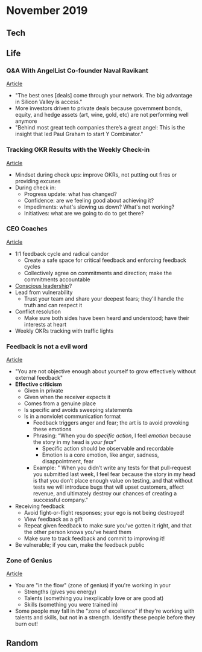 November 2019
=============

Tech
----

Life
----

### Q&A With AngelList Co-founder Naval Ravikant

[Article](https://angel.co/blog/q-and-a-with-angellist-co-founder-naval-ravikant)

- "The best ones [deals] come through your network. The big advantage in Silicon Valley is access."
- More investors driven to private deals because government bonds, equity, and hedge assets (art, wine, gold, etc) are not performing well anymore
- "Behind most great tech companies there’s a great angel: This is the insight that led Paul Graham to start Y Combinator."

### Tracking OKR Results with the Weekly Check-in

[Article](https://felipecastro.com/en/okr/tracking-okr-results/)

- Mindset during check ups: improve OKRs, not putting out fires or providing excuses
- During check in:
  - Progress update: what has changed?
  - Confidence: are we feeling good about achieving it?
  - Impediments: what's slowing us down? What's not working?
  - Initiatives: what are we going to do to get there?

### CEO Coaches

[Article](https://blog.alexmaccaw.com/ceo-coaches)

- 1:1 feedback cycle and radical candor
  - Create a safe space for critical feedback and enforcing feedback cycles
  - Collectively agree on commitments and direction; make the commitments accountable
- [Conscious leadership](https://conscious.is/)?
- Lead from vulnerability
  - Trust your team and share your deepest fears; they'll handle the truth and can respect it
- Conflict resolution
  - Make sure both sides have been heard and understood; have their interests at heart
- Weekly OKRs tracking with traffic lights

### Feedback is not a evil word

[Article](https://blog.alexmaccaw.com/feedback-is-not-a-dirty-word)

- "You are not objective enough about yourself to grow effectively without external feedback"
- **Effective criticism**
  - Given in private
  - Given when the receiver expects it
  - Comes from a genuine place
  - Is specific and avoids sweeping statements
  - Is in a nonviolet communication format
    - Feedback triggers anger and fear; the art is to avoid provoking these emotions
    - Phrasing: “When you do *specific action*, I feel *emotion* because the story in my head is *your fear*”
      - Specific action should be observable and recordable
      - Emotion is a core emotion, like anger, sadness, disappointment, fear
    - Example: " When you didn’t write any tests for that pull-request you submitted last week, I feel fear because the story in my head is that you don’t place enough value on testing, and that without tests we will introduce bugs that will upset customers, affect revenue, and ultimately destroy our chances of creating a successful company."
- Receiving feedback
  - Avoid fight-or-flight responses; your ego is not being destroyed!
  - View feedback as a gift
  - Repeat given feedback to make sure you've gotten it right, and that the other person knows you've heard them
  - Make sure to track feedback and commit to improving it!
- Be vulnerable; if you can, make the feedback public

### Zone of Genius

[Article](https://blog.alexmaccaw.com/zone-of-genius)

- You are "in the flow" (zone of genius) if you're working in your
  - Strengths (gives you energy)
  - Talents (something you inexplicably love or are good at)
  - Skills (something you were trained in)
- Some people may fall in the "zone of excellence" if they're working with talents and skills, but not in a strength. Identify these people before they burn out!

Random
------
